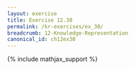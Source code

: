 ```yaml
---
layout: exercise
title: Exercise 12.30
permalink: /kr-exercises/ex_30/
breadcrumb: 12-Knowledge-Representation
canonical_id: ch12ex30
---
```


{% include mathjax_support %}
